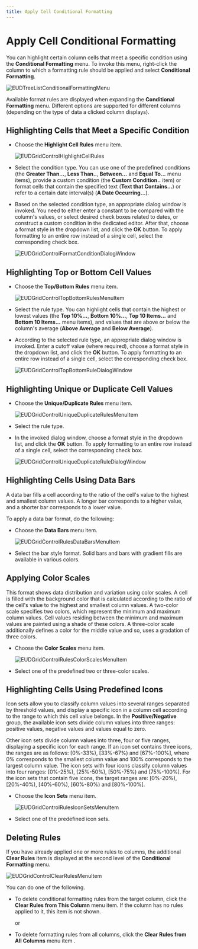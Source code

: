 ```yaml
---
title: Apply Cell Conditional Formatting
---
```

# Apply Cell Conditional Formatting
You can highlight certain column cells that meet a specific condition using the **Conditional Formatting** menu. To invoke this menu, right-click the column to which a formatting rule should be applied and select **Conditional Formatting**.

![EUDTreeListConditionalFormattingMenu](../../../images/img25835.png)

Available format rules are displayed when expanding the **Conditional Formatting** menu. Different options are supported for different columns (depending on the type of data a clicked column displays).

## Highlighting Cells that Meet a Specific Condition
* Choose the **Highlight Cell Rules** menu item. 
	
	![EUDGridControlHighlightCellRules](../../../images/img25801.png)
* Select the condition type. You can use one of the predefined conditions (the **Greater Than...**, **Less Than..**, **Between...** and **Equal To...** menu items), provide a custom condition (the **Custom Condition..** item) or format cells that contain the specified text (**Text that Contains...**) or refer to a certain date interval(s) (**A Date Occurring...**).
* Based on the selected condition type, an appropriate dialog window is invoked. You need to either enter a constant to be compared with the column's values, or select desired check boxes related to dates, or construct a custom condition in the dedicated editor. After that, choose a format style in the dropdown list, and click the **OK** button. To apply formatting to an entire row instead of a single cell, select the corresponding check box.
	
	![EUDGridControlFormatConditionDialogWindow](../../../images/img25803.png)

## Highlighting Top or Bottom Cell Values
* Choose the **Top/Bottom Rules** menu item. 
	
	![EUDGridControlTopBottomRulesMenuItem](../../../images/img25808.png)
* Select the rule type. You can highlight cells that contain the highest or lowest values (the **Top 10%...**, **Bottom 10%...**, **Top 10 Items...** and **Bottom 10 Items...** menu items), and values that are above or below the column's average (**Above Average** and **Below Average**).
* According to the selected rule type, an appropriate dialog window is invoked. Enter a cutoff value (where required), choose a format style in the dropdown list, and click the **OK** button. To apply formatting to an entire row instead of a single cell, select the corresponding check box.
	
	![EUDGridControlTopBottomRuleDialogWindow](../../../images/img25809.png)

## Highlighting Unique or Duplicate Cell Values
* Choose the **Unique/Duplicate Rules** menu item. 
	
	![EUDGridControlUniqueDuplicateRulesMenuItem](../../../images/img25810.png)
* Select the rule type.
* In the invoked dialog window, choose a format style in the dropdown list, and click the **OK** button. To apply formatting to an entire row instead of a single cell, select the corresponding check box.
	
	![EUDGridControlUniqueDuplicateRuleDialogWindow](../../../images/img25811.png)

## Highlighting Cells Using Data Bars
A data bar fills a cell according to the ratio of the cell's value to the highest and smallest column values. A longer bar corresponds to a higher value, and a shorter bar corresponds to a lower value.

To apply a data bar format, do the following:
* Choose the **Data Bars** menu item. 
	
	![EUDGridControlRulesDataBarsMenuItem](../../../images/img25821.png)
* Select the bar style format. Solid bars and bars with gradient fills are available in various colors.

## Applying Color Scales
This format shows data distribution and variation using color scales. A cell is filled with the background color that is calculated according to the ratio of the cell's value to the highest and smallest column values.
A two-color scale specifies two colors, which represent the minimum and maximum column values. Cell values residing between the minimum and maximum values are painted using a shade of these colors. A three-color scale additionally defines a color for the middle value and so, uses a gradation of three colors.
* Choose the **Color Scales** menu item. 
	
	![EUDGridControlRulesColorScalesMenuItem](../../../images/img25825.png)
* Select one of the predefined two or three-color scales.

## Highlighting Cells Using Predefined Icons
Icon sets allow you to classify column values into several ranges separated by threshold values, and display a specific icon in a column cell according to the range to which this cell value belongs. In the **Positive/Negative** group, the available icon sets divide column values into three ranges: positive values, negative values and values equal to zero.

Other icon sets divide column values into three, four or five ranges, displaying a specific icon for each range. If an icon set contains three icons, the ranges are as follows: [0%-33%), [33%-67%) and [67%-100%], where 0% corresponds to the smallest column value and 100% corresponds to the largest column value. The icon sets with four icons classify column values into four ranges: [0%-25%), [25%-50%), [50%-75%) and [75%-100%]. For the icon sets that contain five icons, the target ranges are: [0%-20%), [20%-40%), [40%-60%), [60%-80%) and [80%-100%].
* Choose the **Icon Sets** menu item. 
	
	![EUDGridControlRulesIconSetsMenuItem](../../../images/img25826.png)
* Select one of the predefined icon sets.

## Deleting Rules
If you have already applied one or more rules to columns, the additional **Clear Rules** item is displayed at the second level of the **Conditional Formatting** menu.

![EUDGridControlClearRulesMenuItem](../../../images/img25807.png)

You can do one of the following.
* To delete conditional formatting rules from the target column, click the **Clear Rules from This Column** menu item. If the column has no rules applied to it, this item is not shown.
	
	or
* To delete formatting rules from all columns, click the **Clear Rules from All Columns** menu item .